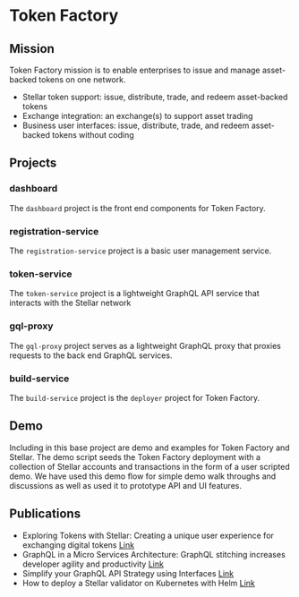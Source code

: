 # Token Factory

## Mission

Token Factory mission is to enable enterprises to issue and manage asset-backed tokens on one network.

- Stellar token support: issue, distribute, trade, and redeem asset-backed tokens
- Exchange integration: an exchange(s) to support asset trading
- Business user interfaces: issue, distribute, trade, and redeem asset-backed tokens without coding

## Projects
### dashboard
The `dashboard` project is the front end components for Token Factory.
### registration-service
The `registration-service` project is a basic user management service.
### token-service
The `token-service` project is a lightweight GraphQL API service that interacts with the Stellar network
### gql-proxy
The `gql-proxy` project serves as a lightweight GraphQL proxy that proxies requests to the back end GraphQL services.
### build-service
The `build-service` project is the `deployer` project for Token Factory.


## Demo
Including in this base project are demo and examples for Token Factory and Stellar.    The demo script seeds the Token Factory deployment with a collection of Stellar accounts and transactions in the form of a user scripted demo.   We have used this demo flow for simple demo walk throughs and discussions as well as used it to prototype API and UI features.

## Publications
- Exploring Tokens with Stellar: Creating a unique user experience for exchanging digital tokens [Link](https://itnext.io/exploring-tokens-with-stellar-291172208639)  
- GraphQL in a Micro Services Architecture: GraphQL stitching increases developer agility and productivity [Link](https://itnext.io/graphql-in-a-microservices-architecture-d17922b886eb)  
- Simplify your GraphQL API Strategy using Interfaces [Link](https://itnext.io/leveraging-graphql-schema-and-interfaces-4bfa9b72d6b2)
- How to deploy a Stellar validator on Kubernetes with Helm [Link](https://itnext.io/how-to-deploy-a-stellar-validator-on-kubernetes-with-helm-a111e5dfe437)
